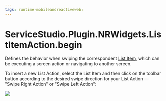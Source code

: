 ```yaml
---
tags: runtime-mobileandreactiveweb;
---
```


# ServiceStudio.Plugin.NRWidgets.ListItemAction.begin

Defines the behavior when swiping the correspondent [List Item](https://github.com/danielmarquespt/docs-product/tree/e7ea3f444d5129dab245c69ab72ae091554bc4fb/src/ref/lang/auto/ServiceStudio.Plugin.NRWidgets.ListItem.final.md), which can be executing a screen action or navigating to another screen.

To insert a new List Action, select the List Item and then click on the toolbar button according to the desired swipe direction for your List Action — "Swipe Right Action" or "Swipe Left Action":

![](https://github.com/danielmarquespt/docs-product/tree/e7ea3f444d5129dab245c69ab72ae091554bc4fb/src/ref/lang/auto/images/list-action-toolbar-buttons.png%3E)

